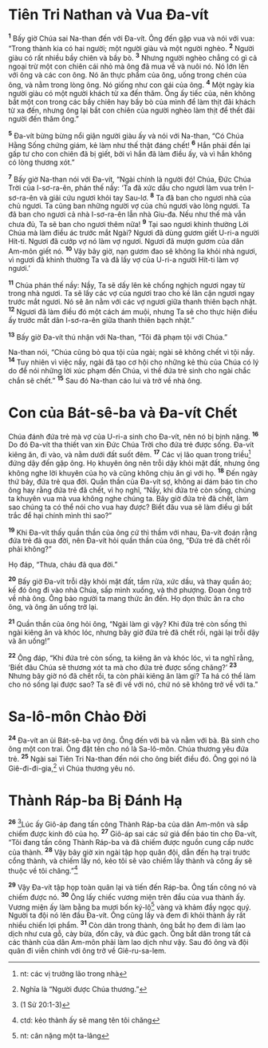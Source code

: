# Tiên Tri Nathan và Vua Ða-vít
<sup><b>1</b></sup> Bấy giờ Chúa sai Na-than đến với Ða-vít. Ông đến gặp vua và nói với vua: “Trong thành kia có hai người; một người giàu và một người nghèo. <sup><b>2</b></sup> Người giàu có rất nhiều bầy chiên và bầy bò. <sup><b>3</b></sup> Nhưng người nghèo chẳng có gì cả ngoại trừ một con chiên cái nhỏ mà ông đã mua về và nuôi nó. Nó lớn lên với ông và các con ông. Nó ăn thực phẩm của ông, uống trong chén của ông, và nằm trong lòng ông. Nó giống như con gái của ông. <sup><b>4</b></sup> Một ngày kia người giàu có một người khách từ xa đến thăm. Ông ấy tiếc của, nên không bắt một con trong các bầy chiên hay bầy bò của mình để làm thịt đãi khách từ xa đến, nhưng ông lại bắt con chiên của người nghèo làm thịt để thết đãi người đến thăm ông.”

<sup><b>5</b></sup> Ða-vít bừng bừng nổi giận người giàu ấy và nói với Na-than, “Có Chúa Hằng Sống chứng giám, kẻ làm như thế thật đáng chết! <sup><b>6</b></sup> Hắn phải đền lại gấp tư cho con chiên đã bị giết, bởi vì hắn đã làm điều ấy, và vì hắn không có lòng thương xót.”

<sup><b>7</b></sup> Bấy giờ Na-than nói với Ða-vít, “Ngài chính là người đó! Chúa, Ðức Chúa Trời của I-sơ-ra-ên, phán thế nầy: ‘Ta đã xức dầu cho ngươi làm vua trên I-sơ-ra-ên và giải cứu ngươi khỏi tay Sau-lơ. <sup><b>8</b></sup> Ta đã ban cho ngươi nhà của chủ ngươi. Ta cũng ban những người vợ của chủ ngươi vào lòng ngươi. Ta đã ban cho ngươi cả nhà I-sơ-ra-ên lẫn nhà Giu-đa. Nếu như thế mà vẫn chưa đủ, Ta sẽ ban cho ngươi thêm nữa! <sup><b>9</b></sup> Tại sao ngươi khinh thường Lời Chúa mà làm điều ác trước mắt Ngài? Ngươi đã dùng gươm giết U-ri-a người Hít-ti. Ngươi đã cướp vợ nó làm vợ ngươi. Ngươi đã mượn gươm của dân Am-môn giết nó. <sup><b>10</b></sup> Vậy bây giờ, nạn gươm đao sẽ không lìa khỏi nhà ngươi, vì ngươi đã khinh thường Ta và đã lấy vợ của U-ri-a người Hít-ti làm vợ ngươi.’

<sup><b>11</b></sup> Chúa phán thế nầy: Nầy, Ta sẽ dấy lên kẻ chống nghịch ngươi ngay từ trong nhà ngươi. Ta sẽ lấy các vợ của ngươi trao cho kẻ lân cận ngươi ngay trước mắt ngươi. Nó sẽ ăn nằm với các vợ ngươi giữa thanh thiên bạch nhật. <sup><b>12</b></sup> Ngươi đã làm điều đó một cách ám muội, nhưng Ta sẽ cho thực hiện điều ấy trước mắt dân I-sơ-ra-ên giữa thanh thiên bạch nhật.”

<sup><b>13</b></sup> Bấy giờ Ða-vít thú nhận với Na-than, “Tôi đã phạm tội với Chúa.”

Na-than nói, “Chúa cũng bỏ qua tội của ngài; ngài sẽ không chết vì tội nầy. <sup><b>14</b></sup> Tuy nhiên vì việc nầy, ngài đã tạo cơ hội cho những kẻ thù của Chúa có lý do để nói những lời xúc phạm đến Chúa, vì thế đứa trẻ sinh cho ngài chắc chắn sẽ chết.” <sup><b>15</b></sup> Sau đó Na-than cáo lui và trở về nhà ông.


# Con của Bát-sê-ba và Ða-vít Chết
Chúa đánh đứa trẻ mà vợ của U-ri-a sinh cho Ða-vít, nên nó bị bịnh nặng. <sup><b>16</b></sup> Do đó Ða-vít tha thiết van xin Ðức Chúa Trời cho đứa trẻ được sống. Ða-vít kiêng ăn, đi vào, và nằm dưới đất suốt đêm. <sup><b>17</b></sup> Các vị lão quan trong triều[^1-44473988-b464-4d53-87e1-d8b92981c9ee] đứng dậy đến gặp ông. Họ khuyên ông nên trỗi dậy khỏi mặt đất, nhưng ông không nghe lời khuyên của họ và cũng không chịu ăn gì với họ. <sup><b>18</b></sup> Ðến ngày thứ bảy, đứa trẻ qua đời. Quần thần của Ða-vít sợ, không ai dám báo tin cho ông hay rằng đứa trẻ đã chết, vì họ nghĩ, “Nầy, khi đứa trẻ còn sống, chúng ta khuyên vua mà vua không nghe chúng ta. Bây giờ đứa trẻ đã chết, làm sao chúng ta có thể nói cho vua hay được? Biết đâu vua sẽ làm điều gì bất trắc để hại chính mình thì sao?”

<sup><b>19</b></sup> Khi Ða-vít thấy quần thần của ông cứ thì thầm với nhau, Ða-vít đoán rằng đứa trẻ đã qua đời, nên Ða-vít hỏi quần thần của ông, “Ðứa trẻ đã chết rồi phải không?”

Họ đáp, “Thưa, cháu đã qua đời.”

<sup><b>20</b></sup> Bấy giờ Ða-vít trỗi dậy khỏi mặt đất, tắm rửa, xức dầu, và thay quần áo; kế đó ông đi vào nhà Chúa, sấp mình xuống, và thờ phượng. Ðoạn ông trở về nhà ông. Ông bảo người ta mang thức ăn đến. Họ dọn thức ăn ra cho ông, và ông ăn uống trở lại.

<sup><b>21</b></sup> Quần thần của ông hỏi ông, “Ngài làm gì vậy? Khi đứa trẻ còn sống thì ngài kiêng ăn và khóc lóc, nhưng bây giờ đứa trẻ đã chết rồi, ngài lại trỗi dậy và ăn uống!”

<sup><b>22</b></sup> Ông đáp, “Khi đứa trẻ còn sống, ta kiêng ăn và khóc lóc, vì ta nghĩ rằng, ‘Biết đâu Chúa sẽ thương xót ta mà cho đứa trẻ được sống chăng?’ <sup><b>23</b></sup> Nhưng bây giờ nó đã chết rồi, ta còn phải kiêng ăn làm gì? Ta há có thể làm cho nó sống lại được sao? Ta sẽ đi về với nó, chứ nó sẽ không trở về với ta.”


# Sa-lô-môn Chào Ðời
<sup><b>24</b></sup> Ða-vít an ủi Bát-sê-ba vợ ông. Ông đến với bà và nằm với bà. Bà sinh cho ông một con trai. Ông đặt tên cho nó là Sa-lô-môn. Chúa thương yêu đứa trẻ. <sup><b>25</b></sup> Ngài sai Tiên Tri Na-than đến nói cho ông biết điều đó. Ông gọi nó là Giê-đi-đi-gia,[^2-44473988-b464-4d53-87e1-d8b92981c9ee] vì Chúa thương yêu nó.


# Thành Ráp-ba Bị Ðánh Hạ
<sup><b>26</b></sup> [^1@-44473988-b464-4d53-87e1-d8b92981c9ee]Lúc ấy Giô-áp đang tấn công Thành Ráp-ba của dân Am-môn và sắp chiếm được kinh đô của họ. <sup><b>27</b></sup> Giô-áp sai các sứ giả đến báo tin cho Ða-vít, “Tôi đang tấn công Thành Ráp-ba và đã chiếm được nguồn cung cấp nước của thành. <sup><b>28</b></sup> Vậy bây giờ xin ngài tập họp quân đội, dẫn đến hạ trại trước cổng thành, và chiếm lấy nó, kẻo tôi sẽ vào chiếm lấy thành và công ấy sẽ thuộc về tôi chăng.”[^3-44473988-b464-4d53-87e1-d8b92981c9ee]

<sup><b>29</b></sup> Vậy Ða-vít tập họp toàn quân lại và tiến đến Ráp-ba. Ông tấn công nó và chiếm được nó. <sup><b>30</b></sup> Ông lấy chiếc vương miện trên đầu của vua thành ấy. Vương miện ấy làm bằng ba mươi bốn ký-lô[^4-44473988-b464-4d53-87e1-d8b92981c9ee] vàng và khảm đầy ngọc quý. Người ta đội nó lên đầu Ða-vít. Ông cũng lấy và đem đi khỏi thành ấy rất nhiều chiến lợi phẩm. <sup><b>31</b></sup> Còn dân trong thành, ông bắt họ đem đi làm lao dịch như cưa gỗ, cày bừa, đốn cây, và đúc gạch. Ông bắt dân trong tất cả các thành của dân Am-môn phải làm lao dịch như vậy. Sau đó ông và đội quân đi viễn chinh với ông trở về Giê-ru-sa-lem.

[^1-44473988-b464-4d53-87e1-d8b92981c9ee]: nt: các vị trưởng lão trong nhà
[^2-44473988-b464-4d53-87e1-d8b92981c9ee]: Nghĩa là “Người được Chúa thương.”
[^3-44473988-b464-4d53-87e1-d8b92981c9ee]: ctd: kẻo thành ấy sẽ mang tên tôi chăng
[^4-44473988-b464-4d53-87e1-d8b92981c9ee]: nt: cân nặng một ta-lâng
[^1@-44473988-b464-4d53-87e1-d8b92981c9ee]: (1 Sử 20:1-3)